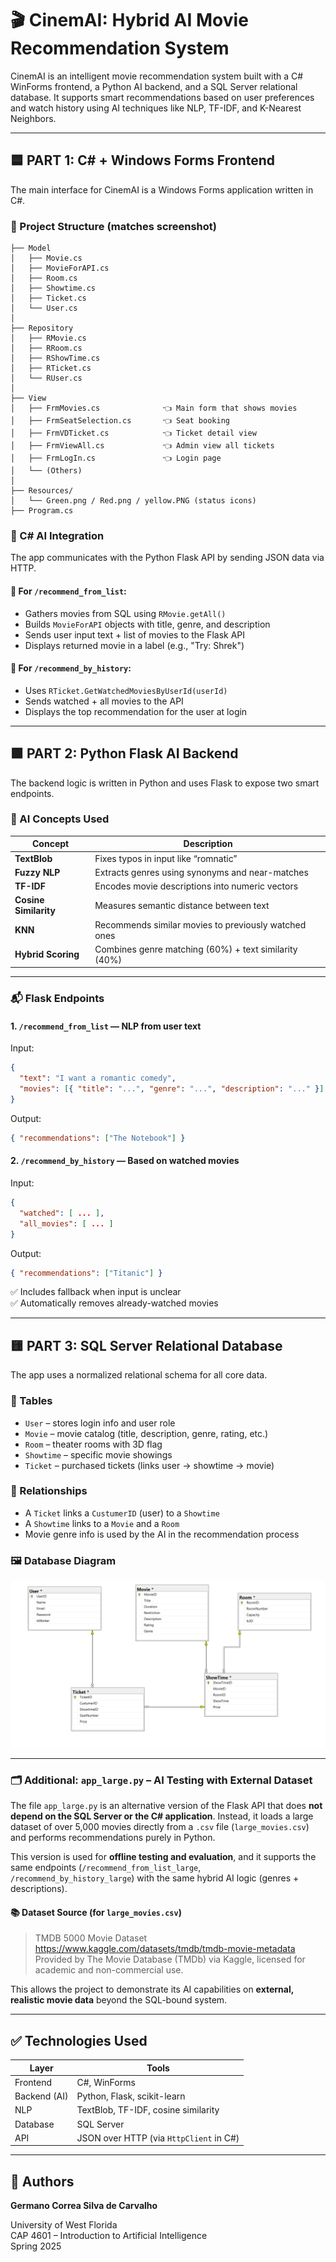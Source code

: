 # 🎬 CinemAI: Hybrid AI Movie Recommendation System

CinemAI is an intelligent movie recommendation system built with a C# WinForms frontend, a Python AI backend, and a SQL Server relational database. It supports smart recommendations based on user preferences and watch history using AI techniques like NLP, TF-IDF, and K-Nearest Neighbors.

---

## 🟦 PART 1: C# + Windows Forms Frontend

The main interface for CinemAI is a Windows Forms application written in C#.

### 📂 Project Structure (matches screenshot)

```
├── Model
│   ├── Movie.cs
│   ├── MovieForAPI.cs
│   ├── Room.cs
│   ├── Showtime.cs
│   ├── Ticket.cs
│   └── User.cs
│
├── Repository
│   ├── RMovie.cs
│   ├── RRoom.cs
│   ├── RShowTime.cs
│   ├── RTicket.cs
│   └── RUser.cs
│
├── View
│   ├── FrmMovies.cs              👈 Main form that shows movies
│   ├── FrmSeatSelection.cs       👈 Seat booking
│   ├── FrmVDTicket.cs            👈 Ticket detail view
│   ├── FrmViewAll.cs             👈 Admin view all tickets
│   ├── FrmLogIn.cs               👈 Login page
│   └── (Others)
│
├── Resources/
│   └── Green.png / Red.png / yellow.PNG (status icons)
├── Program.cs
```

### 🧠 C# AI Integration

The app communicates with the Python Flask API by sending JSON data via HTTP.

#### 🔁 For `/recommend_from_list`:
- Gathers movies from SQL using `RMovie.getAll()`
- Builds `MovieForAPI` objects with title, genre, and description
- Sends user input text + list of movies to the Flask API
- Displays returned movie in a label (e.g., "Try: Shrek")

#### 🔁 For `/recommend_by_history`:
- Uses `RTicket.GetWatchedMoviesByUserId(userId)`
- Sends watched + all movies to the API
- Displays the top recommendation for the user at login

---

## 🟩 PART 2: Python Flask AI Backend

The backend logic is written in Python and uses Flask to expose two smart endpoints.

### 🧠 AI Concepts Used

| Concept | Description |
|--------|-------------|
| **TextBlob** | Fixes typos in input like “romnatic” |
| **Fuzzy NLP** | Extracts genres using synonyms and near-matches |
| **TF-IDF** | Encodes movie descriptions into numeric vectors |
| **Cosine Similarity** | Measures semantic distance between text |
| **KNN** | Recommends similar movies to previously watched ones |
| **Hybrid Scoring** | Combines genre matching (60%) + text similarity (40%) |

---

### 📬 Flask Endpoints

#### 1. `/recommend_from_list` — NLP from user text

Input:
```json
{
  "text": "I want a romantic comedy",
  "movies": [{ "title": "...", "genre": "...", "description": "..." }]
}
```

Output:
```json
{ "recommendations": ["The Notebook"] }
```

#### 2. `/recommend_by_history` — Based on watched movies

Input:
```json
{
  "watched": [ ... ],
  "all_movies": [ ... ]
}
```

Output:
```json
{ "recommendations": ["Titanic"] }
```

✅ Includes fallback when input is unclear  
✅ Automatically removes already-watched movies

---

## 🟨 PART 3: SQL Server Relational Database

The app uses a normalized relational schema for all core data.

### 🧱 Tables

- `User` – stores login info and user role
- `Movie` – movie catalog (title, description, genre, rating, etc.)
- `Room` – theater rooms with 3D flag
- `Showtime` – specific movie showings
- `Ticket` – purchased tickets (links user → showtime → movie)

### 🔑 Relationships

- A `Ticket` links a `CustumerID` (user) to a `Showtime`
- A `Showtime` links to a `Movie` and a `Room`
- Movie genre info is used by the AI in the recommendation process

### 🖼️ Database Diagram

![SQL Diagram](./databaseDiagram.png)

---

### 🗂️ Additional: `app_large.py` – AI Testing with External Dataset

The file `app_large.py` is an alternative version of the Flask API that does **not depend on the SQL Server or the C# application**. Instead, it loads a large dataset of over 5,000 movies directly from a `.csv` file (`large_movies.csv`) and performs recommendations purely in Python.

This version is used for **offline testing and evaluation**, and it supports the same endpoints (`/recommend_from_list_large`, `/recommend_by_history_large`) with the same hybrid AI logic (genres + descriptions).

#### 📚 Dataset Source (for `large_movies.csv`)
> TMDB 5000 Movie Dataset  
> https://www.kaggle.com/datasets/tmdb/tmdb-movie-metadata  
> Provided by The Movie Database (TMDb) via Kaggle, licensed for academic and non-commercial use.

This allows the project to demonstrate its AI capabilities on **external, realistic movie data** beyond the SQL-bound system.

---

## ✅ Technologies Used

| Layer        | Tools |
|--------------|-------|
| Frontend     | C#, WinForms |
| Backend (AI) | Python, Flask, scikit-learn |
| NLP          | TextBlob, TF-IDF, cosine similarity |
| Database     | SQL Server |
| API          | JSON over HTTP (via `HttpClient` in C#) |

---

## 🧠 Authors

**Germano Correa Silva de Carvalho**  

University of West Florida  
CAP 4601 – Introduction to Artificial Intelligence  
Spring 2025
